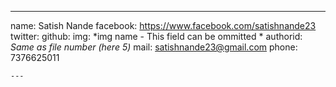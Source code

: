 ---
 name: Satish Nande
 facebook: https://www.facebook.com/satishnande23
    twitter:
    github: 
    img: *img name - This field can be ommitted *
    authorid: *Same as file number (here 5)*
    mail: satishnande23@gmail.com
    phone: 7376625011

    ---